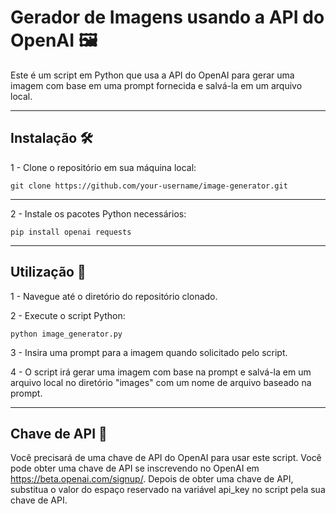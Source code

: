 # Gerador de Imagens usando a API do OpenAI 🖼️

Este é um script em Python que usa a API do OpenAI para gerar uma imagem com base em uma prompt fornecida e salvá-la em um arquivo local.
___
## Instalação 🛠️

1 - Clone o repositório em sua máquina local:

    git clone https://github.com/your-username/image-generator.git

___
2 - Instale os pacotes Python necessários:

    pip install openai requests

___
## Utilização 🚀
1 - Navegue até o diretório do repositório clonado.

2 - Execute o script Python:

    python image_generator.py

3 - Insira uma prompt para a imagem quando solicitado pelo script.

4 - O script irá gerar uma imagem com base na prompt e salvá-la em um arquivo local no diretório "images" com um nome de arquivo baseado na prompt.
___
## Chave de API 🔑
Você precisará de uma chave de API do OpenAI para usar este script. Você pode obter uma chave de API se inscrevendo no OpenAI em https://beta.openai.com/signup/. Depois de obter uma chave de API, substitua o valor do espaço reservado na variável api_key no script pela sua chave de API.